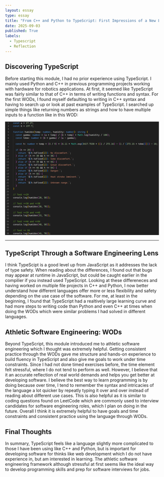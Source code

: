 ```yaml
---
layout: essay
type: essay
title: "From C++ and Python to TypeScript: First Impressions of a New Language"
date: 2025-09-03
published: True
labels:
  - Typescript
  - Reflection
---
```


## Discovering TypeScript
Before starting this module, I had no prior experience using TypeScript. I mainly used Python and C++ in previous programming projects working with hardware for robotics applications. At first, it seemed like TypeScript was fairly similar to that of C++ in terms of writing functions and syntax. For the first WODs, I found myself defaulting to writing in C++ syntax and having to search up or look at past examples of TypeScript. I searched up simple things like returning numbers as strings and how to have multiple inputs to a function like in this WOD:

<img width="750px" class="rounded float-start pe-4" src="../img/WOD1.png">

<div style="clear: both;"></div>

<hr>

## TypeScript Through a Software Engineering Lens
I think TypeScipt is a good level up from JavaScript as it addresses the lack of type safety. When reading about the differences, I found out that bugs may appear at runtime in JavaScript, but could be caught earlier in the compilier if you instead used TypeScript. Looking at these differeneces and having worked on multiple file projects in C++ and Python, I now better understand how different languages offer more or less flexibility and safety depending on the use case of the software. For me, at least in the beginning, I found that TypeScript had a realtively large learning curve and had more steps to writing code than Python and even C++ at times when doing the WODs which were similar problems I had solved in different languages. 

## Athletic Software Engineering: WODs
Beyond TypeScript, this module introduced me to athletic software engineering which I thought was extremely helpful. Getting consistent practice through the WODs gave me structure and hands-on experience to build fluency in TypeScript and also give me goals to work under time constraints. Since I had not done timed exercises before, the time element felt stressful, where I do not tend to perform as well. However, I believe that it an accurate reflection of real world demands and helps you get better at developing software. I believe the best way to learn programming is by doing because over time, I tend to remember the syntax and intricacies of the language a lot quicker by repeatly typing it over and over instead of reading about different use cases. This is also helpful as it is similar to coding questions found on LeetCode which are commonly used to interview candidates for software engineering roles, which I plan on doing in the future. Overall I think it is extremely helpful to have goals and time constraints and consistent practice using the language through WODs.

## Final Thoughts
In summary, TypeScript feels like a language slightly more complicated to those I have been using like C++ and Python, but is important for developing software for thinks like web development which I do not have experience in, but am interested in learning. The athletic software engineering framework although stressful at first seems like the ideal way to develop programming skills and prep for software interviews for jobs. 
